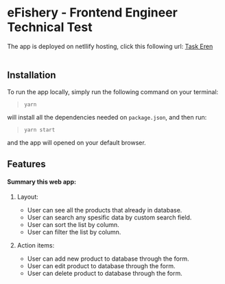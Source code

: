 # eFishery - Frontend Engineer Technical Test

The app is deployed on netllify hosting, click this following url: [Task Eren](https://efishery-task-eren.netlify.app/)
<br>
<br>

## Installation

To run the app locally, simply run the following command on your terminal:

> `yarn`

will install all the dependencies needed on `package.json`, and then run:

> `yarn start`

and the app will opened on your default browser.

## Features

#### Summary this web app:

1. Layout:

   - User can see all the products that already in database.
   - User can search any spesific data by custom search field.
   - User can sort the list by column.
   - User can filter the list by column.

2. Action items:
   - User can add new product to database through the form.
   - User can edit product to database through the form.
   - User can delete product to database through the form.
